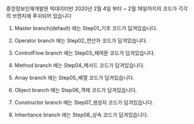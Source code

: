 중앙정보인재개발원 빅데이터반 2020년 2월 4일 부터 ~ 2월 18일까지의 코드가 각각의 브렌치에 푸쉬되어 있습니다

1. Master branch(default) 에는 Step01_기초 코드가 담겨있습니다.

2. Operator branch 에는 Step02_연산자 코드가 담겨있습니다.

3. ControlFlow branch 에는 Step03_제어문 코드가 담겨있습니다. 

4. Method branch 에는 Step04_메서드 코드가 담겨있습니다.

5. Array branch 에는 Step05_배열 코드가 담겨있습니다.

6. Object branch 에는 Step06_객체 코드가 담겨있습니다.

7. Constructor branch 에는 Step07_생성자 코드가 담겨있습니다.

8. Inheritance branch 에는 Step08_상속 코드가 담겨있습니다.
